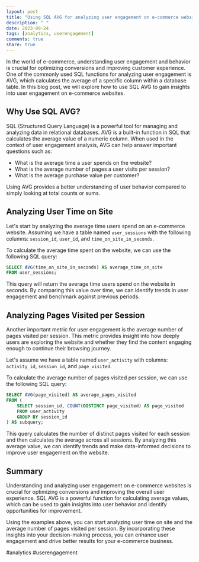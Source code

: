```yaml
---
layout: post
title: "Using SQL AVG for analyzing user engagement on e-commerce websites"
description: " "
date: 2023-09-24
tags: [analytics, userengagement]
comments: true
share: true
---
```


In the world of e-commerce, understanding user engagement and behavior is crucial for optimizing conversions and improving customer experience. One of the commonly used SQL functions for analyzing user engagement is AVG, which calculates the average of a specific column within a database table. In this blog post, we will explore how to use SQL AVG to gain insights into user engagement on e-commerce websites.

## Why Use SQL AVG?

SQL (Structured Query Language) is a powerful tool for managing and analyzing data in relational databases. AVG is a built-in function in SQL that calculates the average value of a numeric column. When used in the context of user engagement analysis, AVG can help answer important questions such as:

- What is the average time a user spends on the website?
- What is the average number of pages a user visits per session?
- What is the average purchase value per customer?

Using AVG provides a better understanding of user behavior compared to simply looking at total counts or sums.

## Analyzing User Time on Site

Let's start by analyzing the average time users spend on an e-commerce website. Assuming we have a table named `user_sessions` with the following columns: `session_id`, `user_id`, and `time_on_site_in_seconds`.

To calculate the average time spent on the website, we can use the following SQL query:

```sql
SELECT AVG(time_on_site_in_seconds) AS average_time_on_site
FROM user_sessions;
```

This query will return the average time users spend on the website in seconds. By comparing this value over time, we can identify trends in user engagement and benchmark against previous periods.

## Analyzing Pages Visited per Session

Another important metric for user engagement is the average number of pages visited per session. This metric provides insight into how deeply users are exploring the website and whether they find the content engaging enough to continue their browsing journey.

Let's assume we have a table named `user_activity` with columns: `activity_id`, `session_id`, and `page_visited`.

To calculate the average number of pages visited per session, we can use the following SQL query:

```sql
SELECT AVG(page_visited) AS average_pages_visited
FROM (
    SELECT session_id, COUNT(DISTINCT page_visited) AS page_visited
    FROM user_activity
    GROUP BY session_id
) AS subquery;
```

This query calculates the number of distinct pages visited for each session and then calculates the average across all sessions. By analyzing this average value, we can identify trends and make data-informed decisions to improve user engagement on the website.

## Summary

Understanding and analyzing user engagement on e-commerce websites is crucial for optimizing conversions and improving the overall user experience. SQL AVG is a powerful function for calculating average values, which can be used to gain insights into user behavior and identify opportunities for improvement.

Using the examples above, you can start analyzing user time on site and the average number of pages visited per session. By incorporating these insights into your decision-making process, you can enhance user engagement and drive better results for your e-commerce business.

#analytics #userengagement